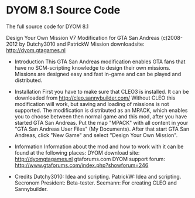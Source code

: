 # DYOM 8.1 Source Code
The full source code for DYOM 8.1

Design Your Own Mission V7
Modification for GTA San Andreas
(c)2008-2012 by Dutchy3010 and PatrickW
Mission downloadsite: http://dyom.gtagames.nl

- Introduction
This GTA San Andreas modification enables GTA fans that have no SCM-scripting knowledge to design their own missions. Missions are designed easy and fast in-game and can be played and distributed.

- Installation
First you have to make sure that CLEO3 is installed. It can be downloaded from http://cleo.sannybuilder.com/
Without CLEO this modification will work, but saving and loading of missions is not supported.
The modification is distributed as an MPACK, which enables you to choose between then normal game and this mod, after you have started GTA San Andreas. Put the map "MPACK" with all content in your "GTA San Andreas User Files" (My Documents). After that start GTA San Andreas, click "New Game" and select "Design Your Own Mission".  

- Information
Information about the mod and how to work with it can be found at the following places:
DYOM download site:               http://dyomgtagames.nl
gtaforums.com DYOM support forum: http://www.gtaforums.com/index.php?showforum=246

- Credits
Dutchy3010: Idea and scripting.
PatrickW: Idea and scripting.
Secronom President: Beta-tester.
Seemann: For creating CLEO and Sannybuilder.

